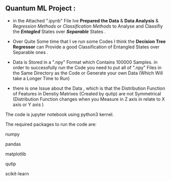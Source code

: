 ## Quantum ML Project : 

- in the Attached ".ipynb" File Ive **Prepared the Data** & **Data Analysis** & _Regression Methods_ or _Classification Methods_ to Analyse and Classifiy 
the **_Entagled_**  States over **_Separable_** States .

- Over Quite Some time that I ve run some Codes 
I think the **Decision Tree Regressor** can Provide a good Classification of Entangled States over Separable ones .

- Data is  Stored in a ".npy" Format which Contains 100000 Samples.
in order to successfully run the Code you need to put all of ".npy" Files in the Same Directory as the Code
or Generate your own Data (Which Will take a Longer Time to Run) 

- there is one Issue about the Data , which is that the Distribution Function of Features in  Denstiy Matrixes (Created by qutip) 
are not Symmetrical (Distribution Function changes when you Measure in  Z axis in relate to X axis or Y axis
 )

The code is jupyter notebook using python3 kernel.

The required packages to run the code are:

numpy

pandas

matplotlib

qutip

scikit-learn
